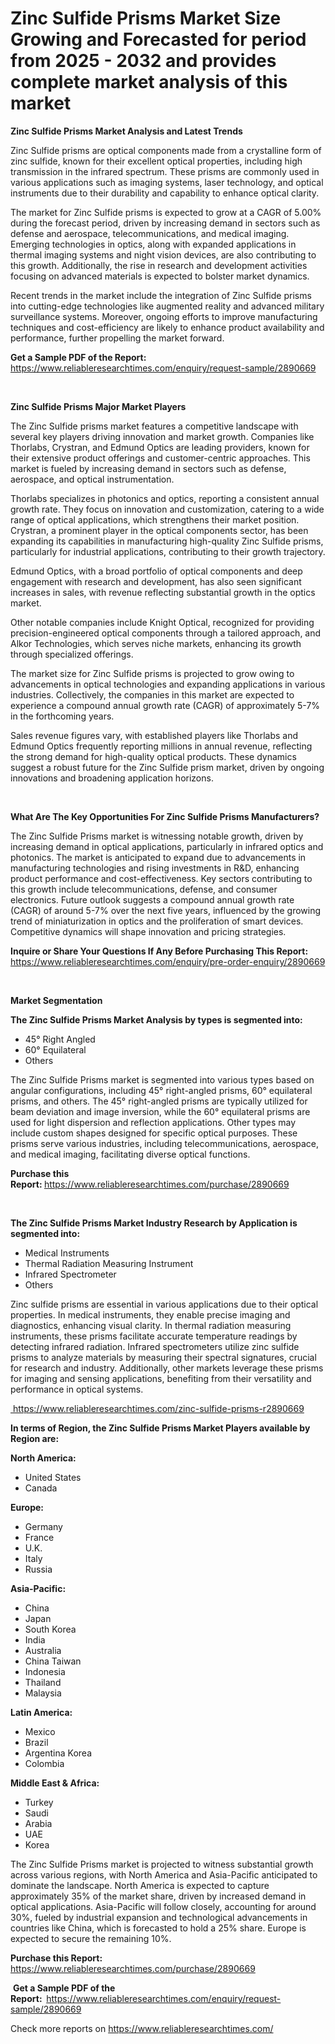 <p><h1>Zinc Sulfide Prisms Market Size Growing and Forecasted for period from 2025 - 2032 and provides complete market analysis of this market</h1></p><p><strong>Zinc Sulfide Prisms Market Analysis and Latest Trends</strong></p>
<p><p>Zinc Sulfide prisms are optical components made from a crystalline form of zinc sulfide, known for their excellent optical properties, including high transmission in the infrared spectrum. These prisms are commonly used in various applications such as imaging systems, laser technology, and optical instruments due to their durability and capability to enhance optical clarity. </p><p>The market for Zinc Sulfide prisms is expected to grow at a CAGR of 5.00% during the forecast period, driven by increasing demand in sectors such as defense and aerospace, telecommunications, and medical imaging. Emerging technologies in optics, along with expanded applications in thermal imaging systems and night vision devices, are also contributing to this growth. Additionally, the rise in research and development activities focusing on advanced materials is expected to bolster market dynamics.</p><p>Recent trends in the market include the integration of Zinc Sulfide prisms into cutting-edge technologies like augmented reality and advanced military surveillance systems. Moreover, ongoing efforts to improve manufacturing techniques and cost-efficiency are likely to enhance product availability and performance, further propelling the market forward.</p></p>
<p><strong>Get a Sample PDF of the Report:&nbsp;</strong> <a href="https://www.reliableresearchtimes.com/enquiry/request-sample/2890669?utm_campaign=1420&utm_medium=2&utm_source=Github&utm_content=ia&utm_term=14032025&utm_id=zinc-sulfide-prisms">https://www.reliableresearchtimes.com/enquiry/request-sample/2890669</a></p>
<p>&nbsp;</p>
<p><strong>Zinc Sulfide Prisms Major Market Players</strong></p>
<p><p>The Zinc Sulfide prisms market features a competitive landscape with several key players driving innovation and market growth. Companies like Thorlabs, Crystran, and Edmund Optics are leading providers, known for their extensive product offerings and customer-centric approaches. This market is fueled by increasing demand in sectors such as defense, aerospace, and optical instrumentation.</p><p>Thorlabs specializes in photonics and optics, reporting a consistent annual growth rate. They focus on innovation and customization, catering to a wide range of optical applications, which strengthens their market position. Crystran, a prominent player in the optical components sector, has been expanding its capabilities in manufacturing high-quality Zinc Sulfide prisms, particularly for industrial applications, contributing to their growth trajectory. </p><p>Edmund Optics, with a broad portfolio of optical components and deep engagement with research and development, has also seen significant increases in sales, with revenue reflecting substantial growth in the optics market. </p><p>Other notable companies include Knight Optical, recognized for providing precision-engineered optical components through a tailored approach, and Alkor Technologies, which serves niche markets, enhancing its growth through specialized offerings.</p><p>The market size for Zinc Sulfide prisms is projected to grow owing to advancements in optical technologies and expanding applications in various industries. Collectively, the companies in this market are expected to experience a compound annual growth rate (CAGR) of approximately 5-7% in the forthcoming years. </p><p>Sales revenue figures vary, with established players like Thorlabs and Edmund Optics frequently reporting millions in annual revenue, reflecting the strong demand for high-quality optical products. These dynamics suggest a robust future for the Zinc Sulfide prism market, driven by ongoing innovations and broadening application horizons.</p></p>
<p>&nbsp;</p>
<p><strong>What Are The Key Opportunities For Zinc Sulfide Prisms Manufacturers?</strong></p>
<p><p>The Zinc Sulfide Prisms market is witnessing notable growth, driven by increasing demand in optical applications, particularly in infrared optics and photonics. The market is anticipated to expand due to advancements in manufacturing technologies and rising investments in R&D, enhancing product performance and cost-effectiveness. Key sectors contributing to this growth include telecommunications, defense, and consumer electronics. Future outlook suggests a compound annual growth rate (CAGR) of around 5-7% over the next five years, influenced by the growing trend of miniaturization in optics and the proliferation of smart devices. Competitive dynamics will shape innovation and pricing strategies.</p></p>
<p><strong>Inquire or Share Your Questions If Any Before Purchasing This Report:</strong> <a href="https://www.reliableresearchtimes.com/enquiry/pre-order-enquiry/2890669?utm_campaign=1420&utm_medium=2&utm_source=Github&utm_content=ia&utm_term=14032025&utm_id=zinc-sulfide-prisms">https://www.reliableresearchtimes.com/enquiry/pre-order-enquiry/2890669</a></p>
<p>&nbsp;</p>
<p><strong>Market Segmentation</strong></p>
<p><strong>The Zinc Sulfide Prisms Market Analysis by types is segmented into:</strong></p>
<p><ul><li>45° Right Angled</li><li>60° Equilateral</li><li>Others</li></ul></p>
<p><p>The Zinc Sulfide Prisms market is segmented into various types based on angular configurations, including 45° right-angled prisms, 60° equilateral prisms, and others. The 45° right-angled prisms are typically utilized for beam deviation and image inversion, while the 60° equilateral prisms are used for light dispersion and reflection applications. Other types may include custom shapes designed for specific optical purposes. These prisms serve various industries, including telecommunications, aerospace, and medical imaging, facilitating diverse optical functions.</p></p>
<p><strong>Purchase this Report:&nbsp;</strong><a href="https://www.reliableresearchtimes.com/purchase/2890669?utm_campaign=1420&utm_medium=2&utm_source=Github&utm_content=ia&utm_term=14032025&utm_id=zinc-sulfide-prisms">https://www.reliableresearchtimes.com/purchase/2890669</a></p>
<p>&nbsp;</p>
<p><strong>The Zinc Sulfide Prisms Market Industry Research by Application is segmented into:</strong></p>
<p><ul><li>Medical Instruments</li><li>Thermal Radiation Measuring Instrument</li><li>Infrared Spectrometer</li><li>Others</li></ul></p>
<p><p>Zinc sulfide prisms are essential in various applications due to their optical properties. In medical instruments, they enable precise imaging and diagnostics, enhancing visual clarity. In thermal radiation measuring instruments, these prisms facilitate accurate temperature readings by detecting infrared radiation. Infrared spectrometers utilize zinc sulfide prisms to analyze materials by measuring their spectral signatures, crucial for research and industry. Additionally, other markets leverage these prisms for imaging and sensing applications, benefiting from their versatility and performance in optical systems.</p></p>
<p><a href="https://www.reliableresearchtimes.com/zinc-sulfide-prisms-r2890669?utm_campaign=1420&utm_medium=2&utm_source=Github&utm_content=ia&utm_term=14032025&utm_id=zinc-sulfide-prisms">&nbsp;https://www.reliableresearchtimes.com/zinc-sulfide-prisms-r2890669</a></p>
<p><strong>In terms of Region, the Zinc Sulfide Prisms Market Players available by Region are:</strong></p>
<p>
    <p> <strong> North America: </strong>
        <ul>
            <li>United States</li>
            <li>Canada</li>
        </ul>
        </p> 
    <p> <strong> Europe: </strong>
        <ul>
            <li>Germany</li>
            <li>France</li>
            <li>U.K.</li>
            <li>Italy</li>
            <li>Russia</li>
        </ul>
        </p> 
    <p> <strong> Asia-Pacific: </strong>
        <ul>
            <li>China</li>
            <li>Japan</li>
            <li>South Korea</li>
            <li>India</li>
            <li>Australia</li>
            <li>China Taiwan</li>
            <li>Indonesia</li>
            <li>Thailand</li>
            <li>Malaysia</li>
        </ul>
        </p> 
    <p> <strong> Latin America: </strong>
        <ul>
            <li>Mexico</li>
            <li>Brazil</li>
            <li>Argentina Korea</li>
            <li>Colombia</li>
        </ul>
        </p> 
    <p> <strong> Middle East & Africa: </strong>
        <ul>
            <li>Turkey</li>
            <li>Saudi</li>
            <li>Arabia</li>
            <li>UAE</li>
            <li>Korea</li>
        </ul>
    </p>
    </p>
<p><p>The Zinc Sulfide Prisms market is projected to witness substantial growth across various regions, with North America and Asia-Pacific anticipated to dominate the landscape. North America is expected to capture approximately 35% of the market share, driven by increased demand in optical applications. Asia-Pacific will follow closely, accounting for around 30%, fueled by industrial expansion and technological advancements in countries like China, which is forecasted to hold a 25% share. Europe is expected to secure the remaining 10%.</p></p>
<p><strong>Purchase this Report: </strong><a href="https://www.reliableresearchtimes.com/purchase/2890669?utm_campaign=1420&utm_medium=2&utm_source=Github&utm_content=ia&utm_term=14032025&utm_id=zinc-sulfide-prisms">https://www.reliableresearchtimes.com/purchase/2890669</a></p>
<p>&nbsp;<strong>Get a Sample PDF of the Report:&nbsp;&nbsp;</strong><a href="https://www.reliableresearchtimes.com/enquiry/request-sample/2890669?utm_campaign=1420&utm_medium=2&utm_source=Github&utm_content=ia&utm_term=14032025&utm_id=zinc-sulfide-prisms">https://www.reliableresearchtimes.com/enquiry/request-sample/2890669</a></p>
<p><strong></strong></p>
<p>Check more reports on <a href="https://www.reliableresearchtimes.com/?utm_campaign=1420&utm_medium=2&utm_source=Github&utm_content=ia&utm_term=14032025&utm_id=zinc-sulfide-prisms">https://www.reliableresearchtimes.com/</a></p>